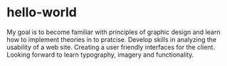 # hello-world
My goal is to become familiar with principles of graphic design and learn how to implement theories in to pratcise. Develop skills in analyzing the usability of a web site. Creating a user friendly interfaces for the client. Looking forward to learn typography, imagery and functionality.